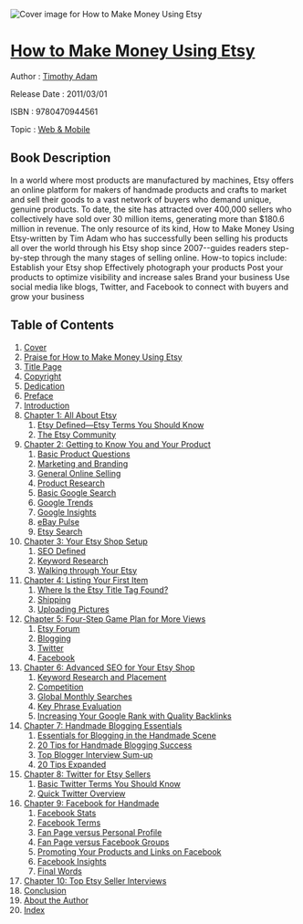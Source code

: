 ![Cover image for How to Make Money Using Etsy](https://imgdetail.ebookreading.net/cover/cover/web_mobile/EB9780470944561.jpg)

[How to Make Money Using Etsy](https://ebookreading.net/view/book/How+to+Make+Money+Using+Etsy-EB9780470944561_1.html "How to Make Money Using Etsy")
====================================================================================================================

Author : [Timothy Adam](https://ebookreading.net/search/author/Timothy+Adam)

Release Date : 2011/03/01

ISBN : 9780470944561

Topic : [Web & Mobile](https://ebookreading.net/search/category/web-mobile)

Book Description
-----------------

In a world where most products are manufactured by machines, Etsy offers an online platform for makers of handmade products and crafts to market and sell their goods to a vast network of buyers who demand unique, genuine products. To date, the site has attracted over 400,000 sellers who collectively have sold over 30 million items, generating more than $180.6 million in revenue. The only resource of its kind, How to Make Money Using Etsy-written by Tim Adam who has successfully been selling his products all over the world through his Etsy shop since 2007--guides readers step-by-step through the many stages of selling online. How-to topics include:
Establish your Etsy shop
Effectively photograph your products
Post your products to optimize visibility and increase sales
Brand your business
Use social media like blogs, Twitter, and Facebook to connect with buyers and grow your business
              
Table of Contents
-----------------

1. [Cover](https://ebookreading.net/view/book/How+to+Make+Money+Using+Etsy-EB9780470944561_1.html)
1. [Praise for How to Make Money Using Etsy](https://ebookreading.net/view/book/How+to+Make+Money+Using+Etsy-EB9780470944561_3.html)
1. [Title Page](https://ebookreading.net/view/book/How+to+Make+Money+Using+Etsy-EB9780470944561_4.html)
1. [Copyright](https://ebookreading.net/view/book/How+to+Make+Money+Using+Etsy-EB9780470944561_5.html)
1. [Dedication](https://ebookreading.net/view/book/How+to+Make+Money+Using+Etsy-EB9780470944561_6.html)
1. [Preface](https://ebookreading.net/view/book/How+to+Make+Money+Using+Etsy-EB9780470944561_7.html)
1. [Introduction](https://ebookreading.net/view/book/How+to+Make+Money+Using+Etsy-EB9780470944561_8.html)
1. [Chapter 1: All About Etsy](https://ebookreading.net/view/book/How+to+Make+Money+Using+Etsy-EB9780470944561_9.html)
    1. [Etsy Defined—Etsy Terms You Should Know](https://ebookreading.net/view/book/How+to+Make+Money+Using+Etsy-EB9780470944561_9.html#c01anchor-1)
    1. [The Etsy Community](https://ebookreading.net/view/book/How+to+Make+Money+Using+Etsy-EB9780470944561_9.html#c01anchor-2)
1. [Chapter 2: Getting to Know You and Your Product](https://ebookreading.net/view/book/How+to+Make+Money+Using+Etsy-EB9780470944561_10.html)
    1. [Basic Product Questions](https://ebookreading.net/view/book/How+to+Make+Money+Using+Etsy-EB9780470944561_10.html#c02anchor-1)
    1. [Marketing and Branding](https://ebookreading.net/view/book/How+to+Make+Money+Using+Etsy-EB9780470944561_10.html#c02anchor-2)
    1. [General Online Selling](https://ebookreading.net/view/book/How+to+Make+Money+Using+Etsy-EB9780470944561_10.html#c02anchor-3)
    1. [Product Research](https://ebookreading.net/view/book/How+to+Make+Money+Using+Etsy-EB9780470944561_10.html#c02anchor-4)
    1. [Basic Google Search](https://ebookreading.net/view/book/How+to+Make+Money+Using+Etsy-EB9780470944561_10.html#c02anchor-5)
    1. [Google Trends](https://ebookreading.net/view/book/How+to+Make+Money+Using+Etsy-EB9780470944561_10.html#c02anchor-6)
    1. [Google Insights](https://ebookreading.net/view/book/How+to+Make+Money+Using+Etsy-EB9780470944561_10.html#c02anchor-7)
    1. [eBay Pulse](https://ebookreading.net/view/book/How+to+Make+Money+Using+Etsy-EB9780470944561_10.html#c02anchor-8)
    1. [Etsy Search](https://ebookreading.net/view/book/How+to+Make+Money+Using+Etsy-EB9780470944561_10.html#c02anchor-9)
1. [Chapter 3: Your Etsy Shop Setup](https://ebookreading.net/view/book/How+to+Make+Money+Using+Etsy-EB9780470944561_11.html)
    1. [SEO Defined](https://ebookreading.net/view/book/How+to+Make+Money+Using+Etsy-EB9780470944561_11.html#c03anchor-1)
    1. [Keyword Research](https://ebookreading.net/view/book/How+to+Make+Money+Using+Etsy-EB9780470944561_11.html#c03anchor-2)
    1. [Walking through Your Etsy](https://ebookreading.net/view/book/How+to+Make+Money+Using+Etsy-EB9780470944561_11.html#c03anchor-3)
1. [Chapter 4: Listing Your First Item](https://ebookreading.net/view/book/How+to+Make+Money+Using+Etsy-EB9780470944561_12.html)
    1. [Where Is the Etsy Title Tag Found?](https://ebookreading.net/view/book/How+to+Make+Money+Using+Etsy-EB9780470944561_12.html#c04anchor-1)
    1. [Shipping](https://ebookreading.net/view/book/How+to+Make+Money+Using+Etsy-EB9780470944561_12.html#c04anchor-2)
    1. [Uploading Pictures](https://ebookreading.net/view/book/How+to+Make+Money+Using+Etsy-EB9780470944561_12.html#c04anchor-3)
1. [Chapter 5: Four-Step Game Plan for More Views](https://ebookreading.net/view/book/How+to+Make+Money+Using+Etsy-EB9780470944561_13.html)
    1. [Etsy Forum](https://ebookreading.net/view/book/How+to+Make+Money+Using+Etsy-EB9780470944561_13.html#c05anchor-1)
    1. [Blogging](https://ebookreading.net/view/book/How+to+Make+Money+Using+Etsy-EB9780470944561_13.html#c05anchor-2)
    1. [Twitter](https://ebookreading.net/view/book/How+to+Make+Money+Using+Etsy-EB9780470944561_13.html#c05anchor-3)
    1. [Facebook](https://ebookreading.net/view/book/How+to+Make+Money+Using+Etsy-EB9780470944561_13.html#c05anchor-4)
1. [Chapter 6: Advanced SEO for Your Etsy Shop](https://ebookreading.net/view/book/How+to+Make+Money+Using+Etsy-EB9780470944561_14.html)
    1. [Keyword Research and Placement](https://ebookreading.net/view/book/How+to+Make+Money+Using+Etsy-EB9780470944561_14.html#c06anchor-1)
    1. [Competition](https://ebookreading.net/view/book/How+to+Make+Money+Using+Etsy-EB9780470944561_14.html#c06anchor-2)
    1. [Global Monthly Searches](https://ebookreading.net/view/book/How+to+Make+Money+Using+Etsy-EB9780470944561_14.html#c06anchor-3)
    1. [Key Phrase Evaluation](https://ebookreading.net/view/book/How+to+Make+Money+Using+Etsy-EB9780470944561_14.html#c06anchor-4)
    1. [Increasing Your Google Rank with Quality Backlinks](https://ebookreading.net/view/book/How+to+Make+Money+Using+Etsy-EB9780470944561_14.html#c06anchor-5)
1. [Chapter 7: Handmade Blogging Essentials](https://ebookreading.net/view/book/How+to+Make+Money+Using+Etsy-EB9780470944561_15.html)
    1. [Essentials for Blogging in the Handmade Scene](https://ebookreading.net/view/book/How+to+Make+Money+Using+Etsy-EB9780470944561_15.html#c07anchor-1)
    1. [20 Tips for Handmade Blogging Success](https://ebookreading.net/view/book/How+to+Make+Money+Using+Etsy-EB9780470944561_15.html#c07anchor-2)
    1. [Top Blogger Interview Sum-up](https://ebookreading.net/view/book/How+to+Make+Money+Using+Etsy-EB9780470944561_15.html#c07anchor-3)
    1. [20 Tips Expanded](https://ebookreading.net/view/book/How+to+Make+Money+Using+Etsy-EB9780470944561_15.html#c07anchor-4)
1. [Chapter 8: Twitter for Etsy Sellers](https://ebookreading.net/view/book/How+to+Make+Money+Using+Etsy-EB9780470944561_16.html)
    1. [Basic Twitter Terms You Should Know](https://ebookreading.net/view/book/How+to+Make+Money+Using+Etsy-EB9780470944561_16.html#c08anchor-1)
    1. [Quick Twitter Overview](https://ebookreading.net/view/book/How+to+Make+Money+Using+Etsy-EB9780470944561_16.html#c08anchor-2)
1. [Chapter 9: Facebook for Handmade](https://ebookreading.net/view/book/How+to+Make+Money+Using+Etsy-EB9780470944561_17.html)
    1. [Facebook Stats](https://ebookreading.net/view/book/How+to+Make+Money+Using+Etsy-EB9780470944561_17.html#c09anchor-1)
    1. [Facebook Terms](https://ebookreading.net/view/book/How+to+Make+Money+Using+Etsy-EB9780470944561_17.html#c09anchor-2)
    1. [Fan Page versus Personal Profile](https://ebookreading.net/view/book/How+to+Make+Money+Using+Etsy-EB9780470944561_17.html#c09anchor-3)
    1. [Fan Page versus Facebook Groups](https://ebookreading.net/view/book/How+to+Make+Money+Using+Etsy-EB9780470944561_17.html#c09anchor-4)
    1. [Promoting Your Products and Links on Facebook](https://ebookreading.net/view/book/How+to+Make+Money+Using+Etsy-EB9780470944561_17.html#c09anchor-5)
    1. [Facebook Insights](https://ebookreading.net/view/book/How+to+Make+Money+Using+Etsy-EB9780470944561_17.html#c09anchor-6)
    1. [Final Words](https://ebookreading.net/view/book/How+to+Make+Money+Using+Etsy-EB9780470944561_17.html#c09anchor-7)
1. [Chapter 10: Top Etsy Seller Interviews](https://ebookreading.net/view/book/How+to+Make+Money+Using+Etsy-EB9780470944561_18.html)
1. [Conclusion](https://ebookreading.net/view/book/How+to+Make+Money+Using+Etsy-EB9780470944561_20.html)
1. [About the Author](https://ebookreading.net/view/book/How+to+Make+Money+Using+Etsy-EB9780470944561_21.html)
1. [Index](https://ebookreading.net/view/book/How+to+Make+Money+Using+Etsy-EB9780470944561_0.html)
